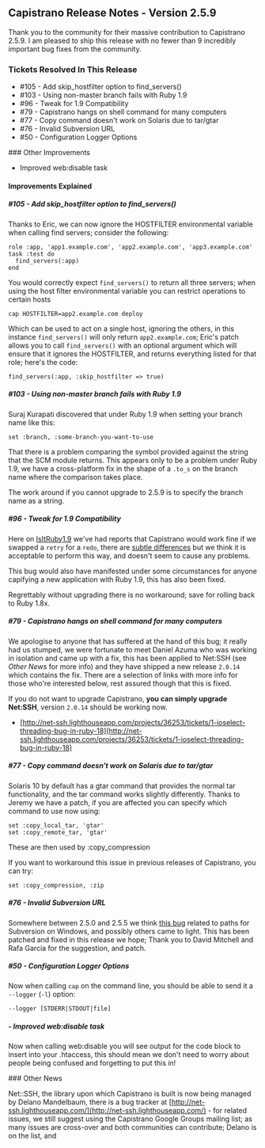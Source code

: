 ## Capistrano Release Notes - Version 2.5.9

Thank you to the community for their massive contribution to Capistrano 2.5.9. I am pleased to ship this release with no fewer than 9 incredibly important bug fixes from the community.

### Tickets Resolved In This Release 

  - #105 - Add skip_hostfilter option to find_servers()
  - #103 - Using non-master branch fails with Ruby 1.9
  - #96  - Tweak for 1.9 Compatibility
  - #79  - Capistrano hangs on shell command for many computers
  - #77  - Copy command doesn't work on Solaris due to tar/gtar
  - #76  - Invalid Subversion URL
  - #50  - Configuration Logger Options

### Other Improvements

  - Improved web:disable task

#### Improvements Explained

##### #105 - Add skip_hostfilter option to find_servers()

Thanks to Eric, we can now ignore the HOSTFILTER environmental variable when calling find servers; consider the following:

    role :app, 'app1.example.com', 'app2.example.com', 'app3.example.com'
    task :test do
	  find_servers(:app)
	end

You would correctly expect `find_servers()` to return all three servers; when using the host filter environmental variable you can restrict operations to certain hosts

	cap HOSTFILTER=app2.example.com deploy

Which can be used to act on a single host, ignoring the others, in this instance `find_servers()` will only return `app2.example.com`; Eric's patch allows you to call `find_servers()` with an optional argument which will ensure that it ignores the HOSTFILTER, and returns everything listed for that role; here's the code:

	find_servers(:app, :skip_hostfilter => true)

##### #103 - Using non-master branch fails with Ruby 1.9

Suraj Kurapati discovered that under Ruby 1.9 when setting your branch name like this:

    set :branch, :some-branch-you-want-to-use

That there is a problem comparing the symbol provided against the string that the SCM module returns. This appears only to be a problem under Ruby 1.9, we have a cross-platform fix in the shape of a `.to_s` on the branch name where the comparison takes place.

The work around if you cannot upgrade to 2.5.9 is to specify the branch name as a string.

##### #96 - Tweak for 1.9 Compatibility

Here on [IsItRuby1.9](http://isitruby19.com/capistrano) we've had reports that Capistrano would work fine if we swapped a `retry` for a `redo`, there are [subtle differences](http://blog.commonthread.com/2007/12/15/tip-ruby-break-redo-next-and-retry) but we think it is acceptable to perform this way, and doesn't seem to cause any problems.

This bug would also have manifested under some circumstances for anyone capifying a new application with Ruby 1.9, this has also been fixed.

Regrettably without upgrading there is no workaround; save for rolling back to Ruby 1.8x.

##### #79 - Capistrano hangs on shell command for many computers

We apologise to anyone that has suffered at the hand of this bug; it really had us stumped, we were fortunate to meet Daniel Azuma who was working in isolation and came up with a fix, this has been applied to Net:SSH (see *Other News* for more info) and they have shipped a new release `2.0.14` which contains the fix. There are a selection of links with more info for those who're interested below, rest assured though that this is fixed.

If you do not want to upgrade Capistrano, **you can simply upgrade Net:SSH**, version `2.0.14` should be working now.

  - [http://net-ssh.lighthouseapp.com/projects/36253/tickets/1-ioselect-threading-bug-in-ruby-18](http://net-ssh.lighthouseapp.com/projects/36253/tickets/1-ioselect-threading-bug-in-ruby-18) 

##### #77 - Copy command doesn't work on Solaris due to tar/gtar

Solaris 10 by default has a gtar command that provides the normal tar functionality, and the tar command works slightly differently. Thanks to Jeremy we have a patch, if you are affected you can specify which command to use now using:

    set :copy_local_tar, 'gtar'
    set :copy_remote_tar, 'gtar'

These are then used by :copy_compression

If you want to workaround this issue in previous releases of Capistrano, you can try:

    set :copy_compression, :zip 

##### #76 - Invalid Subversion URL

Somewhere between 2.5.0 and 2.5.5 we think [this bug](https://capistrano.lighthouseapp.com/projects/8716-capistrano/tickets/76) related to paths for Subversion on Windows, and possibly others came to light. This has been patched and fixed in this release we hope; Thank you to David Mitchell and Rafa Garcia for the suggestion, and patch.

##### #50 - Configuration Logger Options

Now when calling `cap` on the command line, you should be able to send it a `--logger` (`-l`) option:

    --logger [STDERR|STDOUT|file]

##### - Improved web:disable task

Now when calling web:disable you will see output for the code block to insert into your .htaccess, this should mean we don't need to worry about people being confused and forgetting to put this in!


### Other News

Net::SSH, the library upon which Capistrano is built is now being managed by Delano Mandelbaum, there is a bug tracker at [http://net-ssh.lighthouseapp.com/](http://net-ssh.lighthouseapp.com/) - for related issues, we still suggest using the Capistrano Google Groups mailing list; as many issues are cross-over and both communities can contribute; Delano is on the list, and